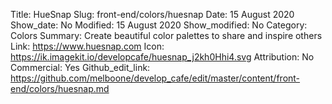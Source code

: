 Title: HueSnap 
Slug: front-end/colors/huesnap
Date: 15 August 2020
Show_date: No
Modified: 15 August 2020
Show_modified: No
Category: Colors
Summary: Create beautiful color palettes to share and inspire others
Link: https://www.huesnap.com
Icon: https://ik.imagekit.io/developcafe/huesnap_j2kh0Hhi4.svg
Attribution: No
Commercial: Yes
Github_edit_link: https://github.com/melboone/develop_cafe/edit/master/content/front-end/colors/huesnap.md